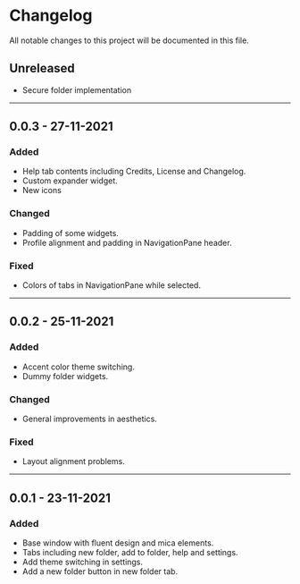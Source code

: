 # Changelog
All notable changes to this project will be documented in this file.

## Unreleased
- Secure folder implementation

---

## 0.0.3 - 27-11-2021
### Added
- Help tab contents including Credits, License and Changelog.
- Custom expander widget.
- New icons

### Changed
- Padding of some widgets.
- Profile alignment and padding in NavigationPane header.

### Fixed
- Colors of tabs in NavigationPane while selected.

---

## 0.0.2 - 25-11-2021
### Added
- Accent color theme switching.
- Dummy folder widgets.
### Changed
- General improvements in aesthetics.

### Fixed
- Layout alignment problems.

---

## 0.0.1 - 23-11-2021
### Added
- Base window with fluent design and mica elements.
- Tabs including new folder, add to folder, help and settings.
- Add theme switching in settings.
- Add a new folder button in new folder tab.
